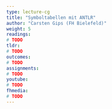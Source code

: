 ```yaml
---
type: lecture-cg
title: "Symboltabellen mit ANTLR"
author: "Carsten Gips (FH Bielefeld)"
weight: 5
readings:
# TODO
tldr:
# TODO
outcomes:
# TODO
assignments:
# TODO
youtube:
# TODO
fhmedia:
# TODO
---
```


<!-- ADD
- Symboltabellen mit ANTLR
- Traversierung mit Listeners / Visitors
-->
